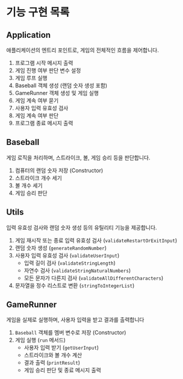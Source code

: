# 기능 구현 목록

## Application

애플리케이션의 엔트리 포인트로, 게임의 전체적인 흐름을 제어합니다.

1. 프로그램 시작 메시지 출력
2. 게임 진행 여부 판단 변수 설정
3. 게임 루프 실행
4. Baseball 객체 생성 (랜덤 숫자 생성 포함)
5. GameRunner 객체 생성 및 게임 실행
6. 게임 계속 여부 묻기
7. 사용자 입력 유효성 검사
8. 게임 계속 여부 판단
9. 프로그램 종료 메시지 출력

## Baseball

게임 로직을 처리하며, 스트라이크, 볼, 게임 승리 등을 판단합니다.

1. 컴퓨터의 랜덤 숫자 저장 (Constructor)
2. 스트라이크 개수 세기
3. 볼 개수 세기
4. 게임 승리 판단

## Utils

입력 유효성 검사와 랜덤 숫자 생성 등의 유틸리티 기능을 제공합니다.

1. 게임 재시작 또는 종료 입력 유효성 검사 (`validateRestartOrExitInput`)
2. 랜덤 숫자 생성 (`generateRandomNumber`)
3. 사용자 입력 유효성 검사 (`validateUserInput`)
    - 입력 길이 검사 (`validateStringLength`)
    - 자연수 검사 (`validateStringNaturalNumbers`)
    - 모든 문자가 다른지 검사 (`validateAllDifferentCharacters`)
4. 문자열을 정수 리스트로 변환 (`stringToIntegerList`)

## GameRunner

게임을 실제로 실행하며, 사용자 입력을 받고 결과를 출력합니다

1. `Baseball` 객체를 멤버 변수로 저장 (Constructor)
2. 게임 실행 (`run` 메서드)
    - 사용자 입력 받기 (`getUserInput`)
    - 스트라이크와 볼 개수 계산
    - 결과 출력 (`printResult`)
    - 게임 승리 판단 및 종료 메시지 출력
